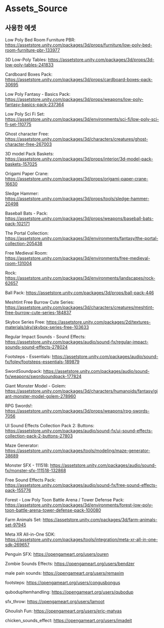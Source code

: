 # Assets_Source

## 사용한 에셋

Low Poly Bed Room Furniture PBR: https://assetstore.unity.com/packages/3d/props/furniture/low-poly-bed-room-furniture-pbr-133977

3D Low-Poly Tables: https://assetstore.unity.com/packages/3d/props/3d-low-poly-tables-241833

Cardboard Boxes Pack: https://assetstore.unity.com/packages/3d/props/cardboard-boxes-pack-30695

Low Poly Fantasy - Basics Pack: https://assetstore.unity.com/packages/3d/props/weapons/low-poly-fantasy-basics-pack-237364

Low Poly Sci Fi Set: https://assetstore.unity.com/packages/3d/environments/sci-fi/low-poly-sci-fi-set-110775

Ghost character Free: https://assetstore.unity.com/packages/3d/characters/creatures/ghost-character-free-267003

3D model Pack Baskets: https://assetstore.unity.com/packages/3d/props/interior/3d-model-pack-baskets-157025

Origami Paper Crane: https://assetstore.unity.com/packages/3d/props/origami-paper-crane-16630

Sledge Hammer: https://assetstore.unity.com/packages/3d/props/tools/sledge-hammer-20498

Baseball Bats - Pack: https://assetstore.unity.com/packages/3d/props/weapons/baseball-bats-pack-102171

The Portal Collection: https://assetstore.unity.com/packages/3d/environments/fantasy/the-portal-collection-205438

Free Medieval Room: https://assetstore.unity.com/packages/3d/environments/free-medieval-room-131004

Rock: https://assetstore.unity.com/packages/3d/environments/landscapes/rock-62657

Ball Pack: https://assetstore.unity.com/packages/3d/props/ball-pack-446

Meshtint Free Burrow Cute Series: https://assetstore.unity.com/packages/3d/characters/creatures/meshtint-free-burrow-cute-series-184837

Skybox Series Free: https://assetstore.unity.com/packages/2d/textures-materials/sky/skybox-series-free-103633

Regular Impact Sounds - Sound Effects: https://assetstore.unity.com/packages/audio/sound-fx/regular-impact-sounds-sound-effects-278024

Footsteps - Essentials: https://assetstore.unity.com/packages/audio/sound-fx/foley/footsteps-essentials-189879

SwordSoundpack: https://assetstore.unity.com/packages/audio/sound-fx/weapons/swordsoundpack-177824

Giant Monster Model - Golem: https://assetstore.unity.com/packages/3d/characters/humanoids/fantasy/giant-monster-model-golem-278960

RPG Swords!: https://assetstore.unity.com/packages/3d/props/weapons/rpg-swords-7056

UI Sound Effects Collection Pack 2: Buttons: https://assetstore.unity.com/packages/audio/sound-fx/ui-sound-effects-collection-pack-2-buttons-27803

Maze Generator: https://assetstore.unity.com/packages/tools/modeling/maze-generator-38689

Monster SFX - 111518: https://assetstore.unity.com/packages/audio/sound-fx/monster-sfx-111518-132868

Free Sound Effects Pack: https://assetstore.unity.com/packages/audio/sound-fx/free-sound-effects-pack-155776

Forest - Low Poly Toon Battle Arena / Tower Defense Pack: https://assetstore.unity.com/packages/3d/environments/forest-low-poly-toon-battle-arena-tower-defense-pack-100080

Farm Animals Set: https://assetstore.unity.com/packages/3d/farm-animals-set-97945

Meta XR All-in-One SDK: https://assetstore.unity.com/packages/tools/integration/meta-xr-all-in-one-sdk-269657

Penguin SFX: https://opengameart.org/users/ouren

Zombie Sounds Effects: https://opengameart.org/users/bendzer

male pain sounds: https://opengameart.org/users/remaxim

footsteps: https://opengameart.org/users/congusbongus

qubodupItemhandling: https://opengameart.org/users/qubodup

sfx_throw: https://opengameart.org/users/lamoot

Ghoulish Fun: https://opengameart.org/users/eric-matyas

chicken_sounds_effect: https://opengameart.org/users/imadeit



